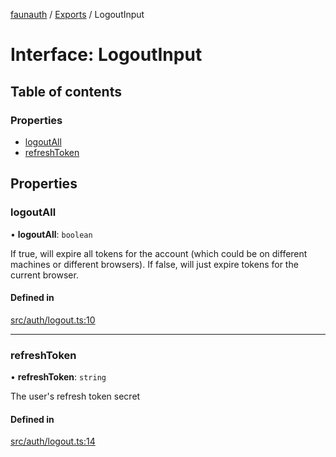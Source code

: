 [faunauth](../none) / [Exports](../modules.md) / LogoutInput

# Interface: LogoutInput

## Table of contents

### Properties

- [logoutAll](LogoutInput.md#logoutall)
- [refreshToken](LogoutInput.md#refreshtoken)

## Properties

### logoutAll

• **logoutAll**: `boolean`

If true, will expire all tokens for the account (which could be on different machines or
different browsers). If false, will just expire tokens for the current browser.

#### Defined in

[src/auth/logout.ts:10](https://github.com/alexnitta/faunauth/blob/6bb89cc/src/auth/logout.ts#L10)

___

### refreshToken

• **refreshToken**: `string`

The user's refresh token secret

#### Defined in

[src/auth/logout.ts:14](https://github.com/alexnitta/faunauth/blob/6bb89cc/src/auth/logout.ts#L14)

